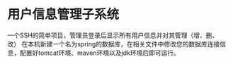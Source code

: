 # 用户信息管理子系统
一个SSH的简单项目，管理员登录后显示所有用户信息并对其管理（增、删、改）
在本机新建一个名为spring的数据库，在相关文件中修改您的数据库连接信息，配置好tomcat环境、maven环境以及jdk环境后即可运行。
